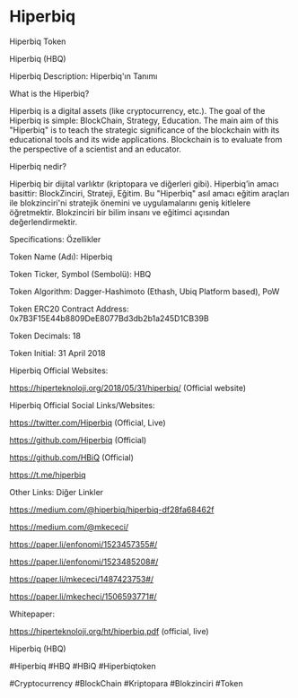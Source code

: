 # Hiperbiq
Hiperbiq Token

Hiperbiq (HBQ)

Hiperbiq Description: Hiperbiq'ın Tanımı

What is the Hiperbiq?

Hiperbiq is a digital assets (like cryptocurrency, etc.). The goal of the Hiperbiq is simple: BlockChain, Strategy, Education. The main aim of this "Hiperbiq" is to teach the strategic significance of the blockchain with its educational tools and its wide applications. Blockchain is to evaluate from the perspective of a scientist and an educator.

Hiperbiq nedir?

Hiperbiq bir dijital varlıktır (kriptopara ve diğerleri gibi). Hiperbiq’in amacı basittir: BlockZinciri, Strateji, Eğitim. Bu "Hiperbiq" asıl amacı eğitim araçları ile blokzinciri'ni stratejik önemini ve uygulamalarını geniş kitlelere öğretmektir. Blokzinciri bir bilim insanı ve eğitimci açısından değerlendirmektir.

Specifications: Özellikler

Token Name (Adı): Hiperbiq

Token Ticker, Symbol (Sembolü): HBQ

Token Algorithm: Dagger-Hashimoto (Ethash, Ubiq Platform based), PoW

Token ERC20 Contract Address: 0x7B3F15E44b8809DeE8077Bd3db2b1a245D1CB39B

Token Decimals: 18

Token Initial: 31 April 2018

Hiperbiq Official Websites:

https://hiperteknoloji.org/2018/05/31/hiperbiq/ (Official website)



Hiperbiq Official Social Links/Websites:

https://twitter.com/Hiperbiq (Official, Live)

https://github.com/Hiperbiq (Official)

https://github.com/HBiQ (Official)

https://t.me/hiperbiq




Other Links: Diğer Linkler

https://medium.com/@hiperbiq/hiperbiq-df28fa68462f

https://medium.com/@mkececi/



https://paper.li/enfonomi/1523457355#/

https://paper.li/enfonomi/1523485208#/

https://paper.li/mkececi/1487423753#/

https://paper.li/mkecheci/1506593771#/

Whitepaper:

https://hiperteknoloji.org/ht/hiperbiq.pdf (official, live)



Hiperbiq (HBQ)

#Hiperbiq #HBQ #HBiQ #Hiperbiqtoken

#Cryptocurrency #BlockChain #Kriptopara #Blokzinciri #Token
